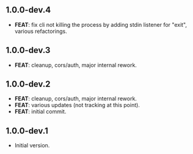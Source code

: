 ## 1.0.0-dev.4

 - **FEAT**: fix cli not killing the process by adding stdin listener for "exit", various refactorings.

## 1.0.0-dev.3

 - **FEAT**: cleanup, cors/auth, major internal rework.

## 1.0.0-dev.2

 - **FEAT**: cleanup, cors/auth, major internal rework.
 - **FEAT**: various updates (not tracking at this point).
 - **FEAT**: initial commit.

## 1.0.0-dev.1

- Initial version.
